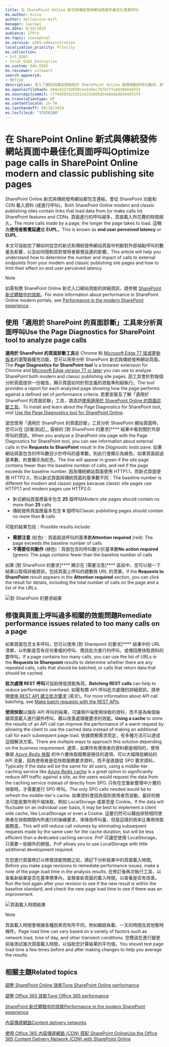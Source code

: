 ```yaml
---
title: 在 SharePoint Online 新式與傳統發佈網站頁面中最佳化頁面呼叫
ms.author: kvice
author: kelleyvice-msft
manager: laurawi
ms.date: 9/18/2019
audience: ITPro
ms.topic: conceptual
ms.service: o365-administration
localization_priority: Priority
ms.collection:
- Ent_O365
- Strat_O365_Enterprise
ms.custom: Adm_O365
ms.reviewer: sstewart
search.appverid:
- MET150
description: 深入了解如何藉由限制對於 SharePoint Online 服務端點的呼叫數目，針對 SharePoint Online 中的新式與傳統發佈網站頁面進行最佳化。
ms.openlocfilehash: d44cb2273d550cea3a9ec7bfb1ffaeb10bbdd333
ms.sourcegitcommit: c7764503422922cb333b05d54e8ebbdb894df2f9
ms.translationtype: HT
ms.contentlocale: zh-TW
ms.lasthandoff: 09/18/2019
ms.locfileid: "37028200"
---
```

# <a name="optimize-page-calls-in-sharepoint-online-modern-and-classic-publishing-site-pages"></a><span data-ttu-id="9a75c-103">在 SharePoint Online 新式與傳統發佈網站頁面中最佳化頁面呼叫</span><span class="sxs-lookup"><span data-stu-id="9a75c-103">Optimize page calls in SharePoint Online modern and classic publishing site pages</span></span>

<span data-ttu-id="9a75c-104">SharePoint Online 新式與傳統發佈網站都包含連結，會從 SharePoint 功能和 CDN 載入資料 (或進行呼叫)。</span><span class="sxs-lookup"><span data-stu-id="9a75c-104">Both SharePoint Online modern and classic publishing sites contain links that load data from (or make calls to) SharePoint features and CDNs.</span></span> <span data-ttu-id="9a75c-105">頁面進行的呼叫越多，頁面載入所花費的時間越久。</span><span class="sxs-lookup"><span data-stu-id="9a75c-105">The more calls made by a page, the longer the page takes to load.</span></span> <span data-ttu-id="9a75c-106">這稱為**使用者察覺延遲**或 **EUPL**。</span><span class="sxs-lookup"><span data-stu-id="9a75c-106">This is known as **end user perceived latency** or **EUPL**.</span></span>

<span data-ttu-id="9a75c-107">本文可協助您了解如何從您的新式和傳統發佈網站頁面中判斷對外部端點呼叫的數量及影響，以及如何限制其對使用者察覺延遲的影響。</span><span class="sxs-lookup"><span data-stu-id="9a75c-107">This article will help you understand how to determine the number and impact of calls to external endpoints from your modern and classic publishing site pages and how to limit their effect on end user perceived latency.</span></span>

>[!NOTE]
><span data-ttu-id="9a75c-108">如需有關 SharePoint Online 新式入口網站效能的詳細資訊，請參閱 [SharePoint 新式體驗中的效能](https://docs.microsoft.com/zh-TW/sharepoint/modern-experience-performance)。</span><span class="sxs-lookup"><span data-stu-id="9a75c-108">For more information about performance in SharePoint Online modern portals, see [Performance in the modern SharePoint experience](https://docs.microsoft.com/zh-TW/sharepoint/modern-experience-performance).</span></span>

## <a name="use-the-page-diagnostics-for-sharepoint-tool-to-analyze-page-calls"></a><span data-ttu-id="9a75c-109">使用「適用於 SharePoint 的頁面診斷」工具來分析頁面呼叫</span><span class="sxs-lookup"><span data-stu-id="9a75c-109">Use the Page Diagnostics for SharePoint tool to analyze page calls</span></span>

<span data-ttu-id="9a75c-110">**適用於 SharePoint 的頁面診斷工具**是 Chrome 和 [Microsoft Edge 77 版或更新版本](https://www.microsoftedgeinsider.com/en-us/download?form=MI13E8&OCID=MI13E8)的瀏覽器擴充功能，您可以用來分析 SharePoint 新式與傳統發佈網站頁面。</span><span class="sxs-lookup"><span data-stu-id="9a75c-110">The **Page Diagnostics for SharePoint tool** is a browser extension for Chrome and [Microsoft Edge version 77 or later](https://www.microsoftedgeinsider.com/en-us/download?form=MI13E8&OCID=MI13E8) you can use to analyze SharePoint both modern and classic publishing site pages.</span></span> <span data-ttu-id="9a75c-111">該工具會針對每個分析頁面提供一份報告，顯示頁面如何針對定義的效能準則組執行。</span><span class="sxs-lookup"><span data-stu-id="9a75c-111">The tool provides a report for each analyzed page showing how the page performs against a defined set of performance criteria.</span></span> <span data-ttu-id="9a75c-112">若要安裝及了解「適用於 SharePoint 的頁面診斷」工具，請造訪[使用適用於 SharePoint Online 的頁面診斷工具](page-diagnostics-for-spo.md)。</span><span class="sxs-lookup"><span data-stu-id="9a75c-112">To install and learn about the Page Diagnostics for SharePoint tool, visit [Use the Page Diagnostics tool for SharePoint Online](page-diagnostics-for-spo.md).</span></span>

<span data-ttu-id="9a75c-113">當您使用「適用於 SharePoint 的頁面診斷」工具分析 SharePoint 網站頁面時，您可以在 [診斷測試]__ 窗格的 [對 SharePoint 的要求]\*\*\*\* 結果中看到關於外部呼叫的資訊。</span><span class="sxs-lookup"><span data-stu-id="9a75c-113">When you analyze a SharePoint site page with the Page Diagnostics for SharePoint tool, you can see information about external calls in the **Requests to SharePoint** result in the _Diagnostic tests_ pane.</span></span> <span data-ttu-id="9a75c-114">如果網站頁面包含的呼叫數目少於呼叫的基準數，則此行會顯示為綠色，如果頁面超過基準數，則會顯示為紅色。</span><span class="sxs-lookup"><span data-stu-id="9a75c-114">The line will appear in green if the site page contains fewer than the baseline number of calls, and red if the page exceeds the baseline number.</span></span> <span data-ttu-id="9a75c-115">因為傳統網站頁面使用 HTTP1.1，而新式頁面使用 HTTP2.0，所以新式頁面與傳統頁面的基準數不同：</span><span class="sxs-lookup"><span data-stu-id="9a75c-115">The baseline number is different for modern and classic pages because classic site pages use HTTP1.1 and modern pages use HTTP2.0:</span></span>

- <span data-ttu-id="9a75c-116">新式網站頁面應最多包含 **25** 個呼叫</span><span class="sxs-lookup"><span data-stu-id="9a75c-116">Modern site pages should contain no more than **25** calls</span></span>
- <span data-ttu-id="9a75c-117">傳統發佈頁面應最多包含 **6** 個呼叫</span><span class="sxs-lookup"><span data-stu-id="9a75c-117">Classic publishing pages should contain no more than **6** calls</span></span>

<span data-ttu-id="9a75c-118">可能的結果包括：</span><span class="sxs-lookup"><span data-stu-id="9a75c-118">Possible results include:</span></span>

- <span data-ttu-id="9a75c-119">**需要注意** (紅色)：頁面超過呼叫的基準數</span><span class="sxs-lookup"><span data-stu-id="9a75c-119">**Attention required** (red): The page exceeds the baseline number of calls</span></span>
- <span data-ttu-id="9a75c-120">**不需要任何動作** (綠色)：頁面包含的呼叫數少於基準數</span><span class="sxs-lookup"><span data-stu-id="9a75c-120">**No action required** (green): The page contains fewer than the baseline number of calls</span></span>

<span data-ttu-id="9a75c-121">如果 [對 SharePoint 的要求]\*\*\*\* 顯示在 [需要注意]\*\*\*\* 區段中，您可以按一下結果以取得詳細資訊，包括頁面上呼叫的總數與 URL 的清單。</span><span class="sxs-lookup"><span data-stu-id="9a75c-121">If the **Requests to SharePoint** result appears in the **Attention required** section, you can click the result for details, including the total number of calls on the page and a list of the URLs.</span></span>

![對 SharePoint 的要求結果](media/modern-portal-optimization/pagediag-requests.png)

## <a name="remediate-performance-issues-related-to-too-many-calls-on-a-page"></a><span data-ttu-id="9a75c-123">修復與頁面上呼叫過多相關的效能問題</span><span class="sxs-lookup"><span data-stu-id="9a75c-123">Remediate performance issues related to too many calls on a page</span></span>

<span data-ttu-id="9a75c-124">如果頁面包含太多呼叫，您可以使用 [對 Sharepoint 的要求]\*\*\*\* 結果中的 URL 清單，以判斷是否有任何重複的呼叫、應該批次進行的呼叫，或傳回應快取資料的要呼叫。</span><span class="sxs-lookup"><span data-stu-id="9a75c-124">If a page contains too many calls, you can use the list of URLs in the **Requests to Sharepoint** results to determine whether there are any repeated calls, calls that should be batched, or calls that return data that should be cached.</span></span>

<span data-ttu-id="9a75c-125">**批次處理 REST 呼叫**可協助降低效能負荷。</span><span class="sxs-lookup"><span data-stu-id="9a75c-125">**Batching REST calls** can help to reduce performance overhead.</span></span> <span data-ttu-id="9a75c-126">如需有關 API 呼叫批次處理的詳細資訊，請參閱[使用 REST API 建立批次要求](https://docs.microsoft.com/zh-TW/sharepoint/dev/sp-add-ins/make-batch-requests-with-the-rest-apis) (英文)。</span><span class="sxs-lookup"><span data-stu-id="9a75c-126">For more information about API call batching, see [Make batch requests with the REST APIs](https://docs.microsoft.com/zh-TW/sharepoint/dev/sp-add-ins/make-batch-requests-with-the-rest-apis).</span></span>

<span data-ttu-id="9a75c-127">**使用快取**以儲存 API 呼叫的結果，可讓用戶端使用快取的資料，而不是為每個後續頁面載入進行額外呼叫，藉以改善處理暖要求的效能。</span><span class="sxs-lookup"><span data-stu-id="9a75c-127">**Using a cache** to store the results of an API call can improve the performance of a warm request by allowing the client to use the cached data instead of making an additional call for each subsequent page load.</span></span> <span data-ttu-id="9a75c-128">依據商務需求而定，有多種方法可以達成這個解決方案。</span><span class="sxs-lookup"><span data-stu-id="9a75c-128">There are multiple ways to approach this solution depending on the business requirement.</span></span> <span data-ttu-id="9a75c-129">通常，如果所有使用者的資料都是相同的，使用像是 [_Azure Redis_ 快取](https://azure.microsoft.com/zh-TW/services/cache/) 的中介層快取服務是極佳的選項，可以大幅降低網站的 API 流量，因為使用者是從快取服務要求資料，而不是直接從 SPO 要求資料。</span><span class="sxs-lookup"><span data-stu-id="9a75c-129">Typically if the data will be the same for all users, using a middle-tier caching service like [_Azure Redis_ cache](https://azure.microsoft.com/zh-TW/services/cache/) is a great option to significantly reduce API traffic against a site, as the users would request the data from the caching service instead of directly from SPO.</span></span> <span data-ttu-id="9a75c-130">只有在您重新整理中介層的快取時，才需要進行 SPO 呼叫。</span><span class="sxs-lookup"><span data-stu-id="9a75c-130">The only SPO calls needed would be to refresh the middle-tier's cache.</span></span> <span data-ttu-id="9a75c-131">如果資料會因為個別使用者而波動，最好的做法可能是實作用戶端快取，例如 LocalStorage 或甚至是 Cookie。</span><span class="sxs-lookup"><span data-stu-id="9a75c-131">If the data will fluctuate on an individual user basis, it may be best to implement a client side cache, like LocalStorage or even a Cookie.</span></span> <span data-ttu-id="9a75c-132">這要仍然可以藉由排除相同使用者在快取期間內所進行的後續要求，來降低呼叫量，但是這樣的效率比專用快取服務差。</span><span class="sxs-lookup"><span data-stu-id="9a75c-132">This will still reduce call volumes by eliminating subsequent requests made by the same user for the cache duration, but will be less efficient than a dedicated caching service.</span></span> <span data-ttu-id="9a75c-133">PnP 可讓您使用 LocalStorage，只需要一些額外的開發。</span><span class="sxs-lookup"><span data-stu-id="9a75c-133">PnP allows you to use LocalStorage with little additional development required.</span></span>

<span data-ttu-id="9a75c-134">在您進行頁面修訂以修復效能問題之前，請記下分析結果中的頁面載入時間。</span><span class="sxs-lookup"><span data-stu-id="9a75c-134">Before you make page revisions to remediate performance issues, make a note of the page load time in the analysis results.</span></span> <span data-ttu-id="9a75c-135">在修訂後再次執行工具，以查看新結果是否在基準標準內，並檢查新頁面的載入時間，以查看是否有改善。</span><span class="sxs-lookup"><span data-stu-id="9a75c-135">Run the tool again after your revision to see if the new result is within the baseline standard, and check the new page load time to see if there was an improvement.</span></span>

![頁面載入時間結果](media/modern-portal-optimization/pagediag-page-load-time.png)

>[!NOTE]
><span data-ttu-id="9a75c-137">頁面載入時間會根據各種因素而有所不同，例如網路負載、一天的時間及其他暫時條件。</span><span class="sxs-lookup"><span data-stu-id="9a75c-137">Page load time can vary based on a variety of factors such as network load, time of day, and other transient conditions.</span></span> <span data-ttu-id="9a75c-138">您應該在進行變更前後測試幾次頁面載入時間，以協助您計算結果的平均值。</span><span class="sxs-lookup"><span data-stu-id="9a75c-138">You should test page load time a few times before and after making changes to help you average the results.</span></span>

## <a name="related-topics"></a><span data-ttu-id="9a75c-139">相關主題</span><span class="sxs-lookup"><span data-stu-id="9a75c-139">Related topics</span></span>

[<span data-ttu-id="9a75c-140">調整 SharePoint Online 效能</span><span class="sxs-lookup"><span data-stu-id="9a75c-140">Tune SharePoint Online performance</span></span>](tune-sharepoint-online-performance.md)

[<span data-ttu-id="9a75c-141">調整 Office 365 效能</span><span class="sxs-lookup"><span data-stu-id="9a75c-141">Tune Office 365 performance</span></span>](tune-office-365-performance.md)

[<span data-ttu-id="9a75c-142">SharePoint 新式體驗中的效能</span><span class="sxs-lookup"><span data-stu-id="9a75c-142">Performance in the modern SharePoint experience</span></span>](https://docs.microsoft.com/zh-TW/sharepoint/modern-experience-performance.md)

[<span data-ttu-id="9a75c-143">內容傳遞網路</span><span class="sxs-lookup"><span data-stu-id="9a75c-143">Content delivery networks</span></span>](content-delivery-networks.md)

[<span data-ttu-id="9a75c-144">使用 Office 365 內容傳遞網路 (CDN) 搭配 SharePoint Online</span><span class="sxs-lookup"><span data-stu-id="9a75c-144">Use the Office 365 Content Delivery Network (CDN) with SharePoint Online</span></span>](use-office-365-cdn-with-spo.md)
